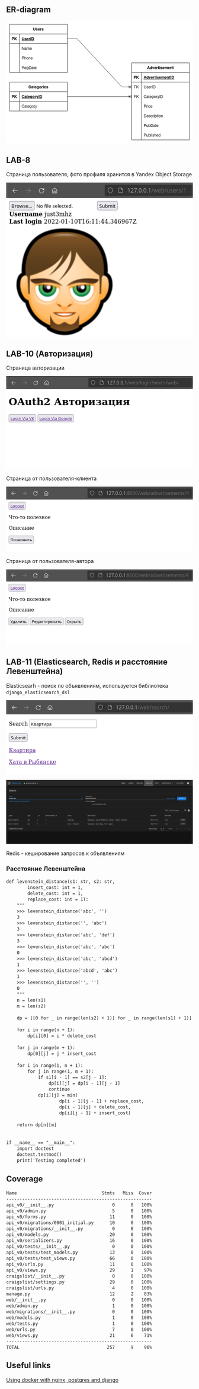 ## ER-diagram

![](./media/craigslist_er_diagram.png "ER-diagram")

## LAB-8

Страница пользователя, фото профиля хранится в Yandex Object Storage

![](./media/user_page.png "Страница пользователя")

## LAB-10 (Авторизация)

Страница авторизации

![](./media/auth_page.png "Страница авторизации")

Страница от пользователя-клиента

![](./media/page_for_client.png "Страница от лица клиента")

Страница от пользователя-автора

![](./media/page_for_author.png "Страница от лица автора")

## LAB-11 (Elasticsearch, Redis и расстояние Левенштейна)

Elasticsearh - поиск по объявлениям, используется библиотека ```django_elasticsearch_dsl```

![](./media/search_page.png "Страница поиска")

![](./media/elasticsearch.png)

Redis - кеширование запросов к объявлениям

### Расстояние Левенштейна

```
def levenstein_distance(s1: str, s2: str,
        insert_cost: int = 1,
        delete_cost: int = 1,
        replace_cost: int = 1):
    """
    >>> levenstein_distance('abc', '')
    3
    >>> levenstein_distance('', 'abc')
    3
    >>> levenstein_distance('abc', 'def')
    3
    >>> levenstein_distance('abc', 'abc')
    0
    >>> levenstein_distance('abc', 'abcd')
    1
    >>> levenstein_distance('abcd', 'abc')
    1
    >>> levenstein_distance('', '')
    0
    """
    n = len(s1)
    m = len(s2)

    dp = [[0 for _ in range(len(s2) + 1)] for _ in range(len(s1) + 1)]

    for i in range(n + 1):
        dp[i][0] = i * delete_cost

    for j in range(m + 1):
        dp[0][j] = j * insert_cost

    for i in range(1, n + 1):
        for j in range(1, m + 1):
            if s1[i - 1] == s2[j - 1]:
                dp[i][j] = dp[i - 1][j - 1]
                continue
            dp[i][j] = min(
                    dp[i - 1][j - 1] + replace_cost,
                    dp[i - 1][j] + delete_cost,
                    dp[i][j - 1] + insert_cost)

    return dp[n][m]


if __name__ == "__main__":
    import doctest
    doctest.testmod()
    print('Testing completed')
```

## Coverage

```
Name                                Stmts   Miss  Cover
-------------------------------------------------------
api_v0/__init__.py                      0      0   100%
api_v0/admin.py                         5      0   100%
api_v0/forms.py                        11      0   100%
api_v0/migrations/0001_initial.py      10      0   100%
api_v0/migrations/__init__.py           0      0   100%
api_v0/models.py                       20      0   100%
api_v0/serializers.py                  16      0   100%
api_v0/tests/__init__.py                0      0   100%
api_v0/tests/test_models.py            13      0   100%
api_v0/tests/test_views.py             66      0   100%
api_v0/urls.py                         11      0   100%
api_v0/views.py                        29      1    97%
craigslist/__init__.py                  0      0   100%
craigslist/settings.py                 29      0   100%
craigslist/urls.py                      4      0   100%
manage.py                              12      2    83%
web/__init__.py                         0      0   100%
web/admin.py                            1      0   100%
web/migrations/__init__.py              0      0   100%
web/models.py                           1      0   100%
web/tests.py                            1      0   100%
web/urls.py                             7      0   100%
web/views.py                           21      6    71%
-------------------------------------------------------
TOTAL                                 257      9    96%
```

## Useful links

[Using docker with nginx, postgres and django](https://fixmypc.ru/post/sozdanie-i-zapusk-konteinera-docker-s-django-postgressql-gunicorn-i-nginx/)

